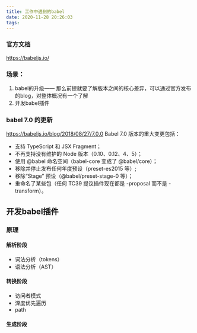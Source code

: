 ```yaml
---
title: 工作中遇到的babel
date: 2020-11-28 20:26:03
tags:
---
```


### 官方文档
https://babeljs.io/
### 场景：
1. babel的升级—— 那么前提就要了解版本之间的核心差异，可以通过官方发布的blog，对整体概况有一个了解
2. 开发babel插件

### babel 7.0 的更新
https://babeljs.io/blog/2018/08/27/7.0.0
Babel 7.0 版本的重大变更包括：
- 支持 TypeScript 和 JSX Fragment；
- 不再支持没有维护的 Node 版本（0.10、0.12、4、5）；
- 使用 @babel 命名空间（babel-core 变成了 @babel/core）；
- 移除并停止发布任何年度预设（preset-es2015 等）;
- 移除“Stage” 预设（@babel/preset-stage-0 等）；
- 重命名了某些包（任何 TC39 提议插件现在都是 -proposal 而不是 -transform）。


## 开发babel插件
### 原理
#### 解析阶段
- 词法分析（tokens）
- 语法分析（AST）
#### 转换阶段
- 访问者模式
- 深度优先遍历
- path
#### 生成阶段
